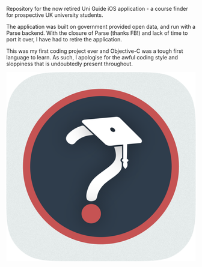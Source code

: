 Repository for the now retired Uni Guide iOS application - a course finder for prospective UK university students.

The application was built on government provided open data, and run with a Parse backend. With the closure of Parse (thanks FB!) and lack of time to port it over, I have had to retire the application.

This was my first coding project ever and Objective-C was a tough first language to learn. As such, I apologise for the awful coding style and sloppiness that is undoubtedly present throughout.

![Uni Guide Logo](https://github.com/alexTsaptsinos/Uni-Guide/blob/master/UniGuide/iTunesArtwork.png)

